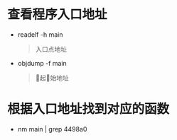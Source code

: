 # 查看程序入口地址
  - readelf -h  main
    > 入口点地址
  - objdump -f  main 
    > 起始地址
# 根据入口地址找到对应的函数
  - nm main | grep 4498a0
